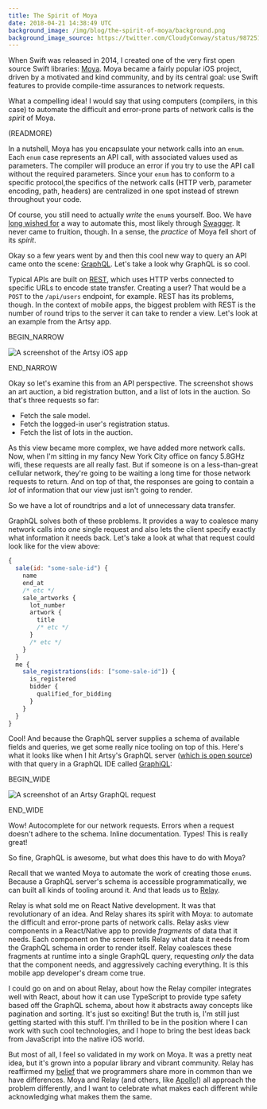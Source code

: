 ```yaml
---
title: The Spirit of Moya
date: 2018-04-21 14:38:49 UTC
background_image: /img/blog/the-spirit-of-moya/background.png
background_image_source: https://twitter.com/CloudyConway/status/987251928706027520
---
```


When Swift was released in 2014, I created one of the very first open source Swift libraries: [Moya][]. Moya became a fairly popular iOS project, driven by a motivated and kind community, and by its central goal: use Swift features to provide compile-time assurances to network requests.

What a compelling idea! I would say that using computers (compilers, in this case) to automate the difficult and error-prone parts of network calls is the _spirit_ of Moya.

(READMORE)

In a nutshell, Moya has you encapsulate your network calls into an `enum`. Each `enum` case represents an API call, with associated values used as parameters. The compiler will produce an error if you try to use the API call without the required parameters. Since your `enum` has to conform to a specific protocol,the specifics of the network calls (HTTP verb, parameter encoding, path, headers) are centralized in one spot instead of strewn throughout your code.

Of course, you still need to actually _write_ the `enum`s yourself. Boo. We have [long wished for](https://github.com/Moya/Moya/issues/73) a way to automate this, most likely through [Swagger](https://swagger.io). It never came to fruition, though. In a sense, the _practice_ of Moya fell short of its _spirit_.

Okay so a few years went by and then this cool new way to query an API came onto the scene: [GraphQL][]. Let's take a look why GraphQL is so cool.

Typical APIs are built on [REST][], which uses HTTP verbs connected to specific URLs to encode state transfer. Creating a user? That would be a `POST` to the `/api/users` endpoint, for example. REST has its problems, though. In the context of mobile apps, the biggest problem with REST is the number of round trips to the server it can take to render a view. Let's look at an example from the Artsy app.

BEGIN_NARROW

![A screenshot of the Artsy iOS app](/img/blog/the-spirit-of-moya/artsy.png)

END_NARROW

Okay so let's examine this from an API perspective. The screenshot shows an art auction, a bid registration button, and a list of lots in the auction. So that's three requests so far: 

- Fetch the sale model.
- Fetch the logged-in user's registration status.
- Fetch the list of lots in the auction.

As this view became more complex, we have added more network calls. Now, when I'm sitting in my fancy New York City office on fancy 5.8GHz wifi, these requests are all really fast. But if someone is on a less-than-great cellular network, they're going to be waiting a long time for those network requests to return. And on top of that, the responses are going to contain a _lot_ of information that our view just isn't going to render.

So we have a lot of roundtrips and a lot of unnecessary data transfer.

GraphQL solves both of these problems. It provides a way to coalesce many network calls into _one_ single request and also lets the client specify exactly what information it needs back. Let's take a look at what that request could look like for the view above:

```js
{
  sale(id: "some-sale-id") {
    name
    end_at
    /* etc */
    sale_artworks {
      lot_number
      artwork {
        title
        /* etc */
      }
      /* etc */
    }
  }
  me {
    sale_registrations(ids: ["some-sale-id"]) {
      is_registered
      bidder {
        qualified_for_bidding
      }
    }
  }
}
```

Cool! And because the GraphQL server supplies a schema of available fields and queries, we get some really nice tooling on top of this. Here's what it looks like when I hit Artsy's GraphQL server ([which is open source][metaphysics]) with that query in a GraphQL IDE called [GraphiQL][]:

BEGIN_WIDE

![A screenshot of an Artsy GraphQL request](/img/blog/the-spirit-of-moya/graphiql.png)

END_WIDE

Wow! Autocomplete for our network requests. Errors when a request doesn't adhere to the schema. Inline documentation. Types! This is really great!

So fine, GraphQL is awesome, but what does this have to do with Moya?

Recall that we wanted Moya to automate the work of creating those `enum`s. Because a GraphQL server's schema is accessible programmatically, we can built all kinds of tooling around it. And that leads us to [Relay][].

Relay is what sold me on React Native development. It was that revolutionary of an idea. And Relay shares its spirit with Moya: to automate the difficult and error-prone parts of network calls. Relay asks view components in a React/Native app to provide _fragments_ of data that it needs. Each component on the screen tells Relay what data it needs from the GraphQL schema in order to render itself. Relay coalesces these fragments at runtime into a single GraphQL query, requesting _only_ the data that the component needs, and aggressively caching everything. It is this mobile app developer's dream come true.

I could go on and on about Relay, about how the Relay compiler integrates well with React, about how it can use TypeScript to provide type safety based off the GraphQL schema, about how it abstracts away concepts like pagination and sorting. It's just so exciting! But the truth is, I'm still just getting started with this stuff. I'm thrilled to be in the position where I can work with such cool technologies, and I hope to bring the best ideas back from JavaScript into the native iOS world.

But most of all, I feel so validated in my work on Moya. It was a pretty neat idea, but it's grown into a popular library and vibrant community. Relay has reaffirmed my [belief][] that we programmers share more in common than we have differences. Moya and Relay (and others, like [Apollo][]!) all approach the problem differently, and I want to celebrate what makes each different while acknowledging what makes them the same.

[Moya]: https://github.com/Moya/Moya
[GraphQL]: http://graphql.org
[REST]: https://en.wikipedia.org/wiki/Representational_state_transfer
[metaphysics]: https://github.com/artsy/metaphysics
[GraphiQL]: https://github.com/graphql/graphiql
[Relay]: https://facebook.github.io/relay/
[belief]: /blog/coding-interview-take-home-challenges/
[Apollo]: https://www.apollographql.com
